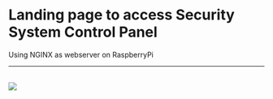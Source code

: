 <h1>Landing page to access Security System Control Panel</h1>
Using NGINX as webserver on RaspberryPi
<hr>
<br>
<img src="https://user-images.githubusercontent.com/121197052/219822518-4fbe84e7-8287-4caf-88cc-8e5fcb8755d5.png">
